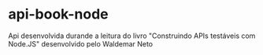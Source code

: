 # api-book-node
Api desenvolvida durande a leitura do livro "Construindo APIs testáveis com Node.JS" desenvolvido pelo Waldemar Neto
